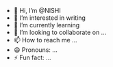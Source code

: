 - 👋 Hi, I’m @NISHI
- 👀 I’m interested in writing
- 🌱 I’m currently learning 
- 💞️ I’m looking to collaborate on ...
- 📫 How to reach me ...
- 😄 Pronouns: ...
- ⚡ Fun fact: ...

<!---
NISHIPRAGYAN/NISHIPRAGYAN is a ✨ special ✨ repository because its `README.md` (this file) appears on your GitHub profile.
You can click the Preview link to take a look at your changes.
--->
